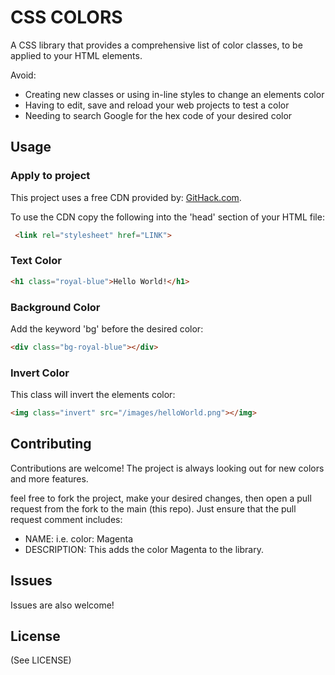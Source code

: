 # CSS COLORS
<!-- Shields -->
A CSS library that provides a comprehensive list of color classes, to be applied to your HTML elements.

Avoid:
- Creating new classes or using in-line styles to change an elements color
- Having to edit, save and reload your web projects to test a color
- Needing to search Google for the hex code of your desired color

## Usage
### Apply to project
This project uses a free CDN provided by: [GitHack.com](https://raw.githack.com/).

To use the CDN copy the following into the 'head' section of your HTML file:
```html
 <link rel="stylesheet" href="LINK">
```
### Text Color

```html
<h1 class="royal-blue">Hello World!</h1>
```

### Background Color
Add the keyword 'bg' before the desired color:
```html
<div class="bg-royal-blue"></div>
```
### Invert Color
This class will invert the elements color:
```html
<img class="invert" src="/images/helloWorld.png"></img>
```
<!-- ## Version
semantic versioning is used for this project.

| Version      | Description | Release Date     |
| :---        |    :----:   |          ---: |
| 1.0.0      | Initial release       | xx/02/2022   |
| Paragraph   | Text        | And more      | -->


## Contributing
Contributions are welcome! The project is always looking out for new colors and more features.

feel free to fork the project, make your desired changes, then open a pull request from the fork to the main (this repo). Just ensure that the pull request comment includes:
- NAME: i.e. color: Magenta
- DESCRIPTION: This adds the color Magenta to the library.

## Issues

Issues are also welcome!

## License
(See LICENSE)